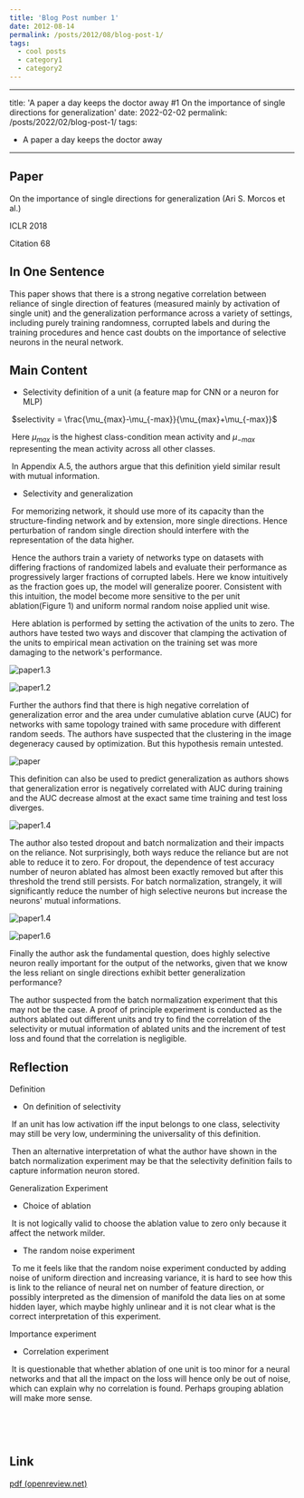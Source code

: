 ```yaml
---
title: 'Blog Post number 1'
date: 2012-08-14
permalink: /posts/2012/08/blog-post-1/
tags:
  - cool posts
  - category1
  - category2
---
```


---
title: 'A paper a day keeps the doctor away #1 On the importance of single directions for generalization'
date: 2022-02-02
permalink: /posts/2022/02/blog-post-1/
tags:
  - A paper a day keeps the doctor away
---


## Paper

On the importance of single directions for generalization (Ari S. Morcos et al.)

ICLR 2018

Citation 68

## In One Sentence

This paper shows that there is a strong negative correlation between reliance of single direction of features (measured mainly by activation of single unit) and the generalization performance across a variety of settings, including purely training randomness, corrupted labels and during the training procedures and hence cast doubts on the importance of selective neurons in the neural network.

## Main Content

* Selectivity definition of a unit (a feature map for CNN or a neuron for MLP)

​		$selectivity = \frac{\mu_{max}-\mu_{-max}}{\mu_{max}+\mu_{-max}}$

​		Here $\mu_{max}$ is the highest class-condition mean activity and $\mu_{-max}$ representing the mean activity across all other classes.

​		In Appendix A.5, the authors argue that this definition yield similar result with mutual information.

* Selectivity and generalization

​		For memorizing network, it should use more of its capacity than the structure-finding network and by extension, more single directions. Hence perturbation of  random single direction should interfere with the representation of the data higher.

​		Hence the authors train a variety of networks type on datasets with differing fractions of randomized labels and evaluate their performance as progressively larger fractions of corrupted labels. Here we know intuitively as the fraction goes up, the model will generalize poorer. Consistent with this intuition, the model become more sensitive to the per unit ablation(Figure 1) and uniform normal random noise applied unit wise.

​		Here ablation is performed by setting the activation of the units to zero. The authors have tested two ways and discover that clamping the activation of the units to empirical mean activation on the training set was more damaging to the network's performance.

![paper1.3](..\images\paper1.3.PNG)

![paper1.2](..\images\paper1.2.PNG)

Further the authors find that there is high negative correlation of generalization error and the area under cumulative ablation curve (AUC) for networks with same topology trained with same procedure with different random seeds. The authors have suspected that the clustering in the image degeneracy caused by optimization. But this hypothesis remain untested.

![paper](..\images\paper1.1.PNG)

This definition can also be used to predict generalization as authors shows that generalization error is negatively correlated with AUC during training and the AUC decrease almost at the exact same time training and test loss diverges.

![paper1.4](..\images\paper1.4.PNG)

The author also tested dropout and batch normalization and their impacts on the reliance. Not surprisingly,  both ways reduce the reliance but are not able to reduce it to zero. For dropout, the dependence of test accuracy number of neuron ablated has almost been exactly removed but after this threshold the trend still persists. For batch normalization, strangely, it will significantly reduce the number of high selective neurons but increase the neurons' mutual informations.

![paper1.4](..\images\paper1.5.PNG)

![paper1.6](..\images\paper1.6.PNG)

Finally the author ask the fundamental question, does highly selective neuron really important for the output of the networks, given that we know the less reliant on single directions exhibit better generalization performance?

The author suspected from the batch normalization experiment that this may not be the case. A proof of principle experiment is conducted as the authors ablated out different units and try to find the correlation of the selectivity or mutual information of ablated units and the increment of test loss and found that the correlation is negligible.



## Reflection

Definition

* On definition of selectivity

​		If an unit has low activation iff the input belongs to one class, selectivity may still be very low, undermining the universality of this definition.

​		Then an alternative interpretation of what the author have shown in the batch normalization experiment may be that the selectivity definition fails to capture information  neuron stored.

Generalization Experiment

* Choice of ablation

​		It is not logically valid to choose the ablation value to zero only because it affect the network milder.

* The random noise experiment

​		To me it feels like that the random noise experiment conducted by adding noise of uniform direction and increasing variance, it is hard to see how this is link to the reliance of neural net on number of feature direction, or possibly interpreted as the dimension of manifold the data lies on at some hidden layer, which maybe highly unlinear and it is not clear what is the correct interpretation of this experiment.

Importance experiment

* Correlation experiment

​		It is questionable that whether ablation of one unit is too minor for a neural networks and that all the impact on the loss will hence only be out of noise, which can explain why no correlation is found. Perhaps grouping ablation will make more sense.

​		

​		

## Link

[pdf (openreview.net)](https://openreview.net/pdf?id=r1iuQjxCZ)
